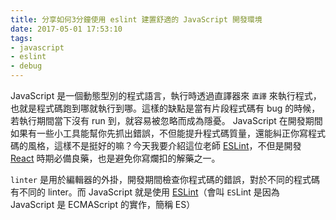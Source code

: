 ```yaml
---
title: 分享如何3分鐘使用 eslint 建置舒適的 JavaScript 開發環境
date: 2017-05-01 17:53:10
tags:
- javascript
- eslint
- debug
---
```


JavaScript 是一個動態型別的程式語言，執行時透過直譯器來 ``直譯`` 來執行程式，也就是程式碼跑到哪就執行到哪。這樣的缺點是當有片段程式碼有 bug 的時候，若執行期間當下沒有 run 到，就容易被忽略而成為隱憂。 JavaScript 在開發期間如果有一些小工具能幫你先抓出錯誤，不但能提升程式碼質量，還能糾正你寫程式碼的風格，這樣不是挺好的嘛？今天我要介紹這位老師 [ESLint](http://eslint.org/)，不但是開發 [React](https://facebook.github.io/react/) 時期必備良藥，也是避免你寫爛扣的解藥之一。

``linter`` 是用於編輯器的外掛，開發期間檢查你程式碼的錯誤，對於不同的程式碼有不同的 linter。而 JavaScript 就是使用 [ESLint](http://eslint.org/)（會叫 ``ES``Lint 是因為 JavaScript 是 ECMAScript 的實作，簡稱 ES）